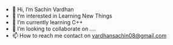 - 👋 Hi, I’m Sachin Vardhan
- 👀 I’m interested in Learning New Things
- 🌱 I’m currently learning C++
- 💞️ I’m looking to collaborate on ....
- 📫 How to reach me contact on vardhansachin08@gmail.com

<!---
SachinVardhan06/SachinVardhan06 is a ✨ special ✨ repository because its `README.md` (this file) appears on your GitHub profile.
You can click the Preview link to take a look at your changes.
--->
